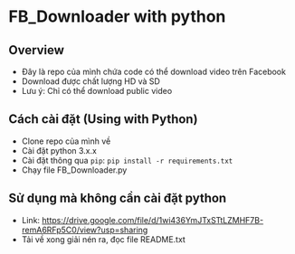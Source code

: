 # FB_Downloader with python

## Overview

* Đây là repo của mình chứa code có thể download video trên Facebook
* Download được chất lượng HD và SD
* Lưu ý: Chỉ có thể download public video
## Cách cài đặt (Using with Python)
* Clone repo của mình về
* Cài đặt python 3.x.x
* Cài đặt thông qua ``pip``: ``pip install -r requirements.txt``
* Chạy file FB_Downloader.py

## Sử dụng mà không cần cài đặt python
* Link: https://drive.google.com/file/d/1wi436YmJTxSTtLZMHF7B-remA6RFp5C0/view?usp=sharing
* Tải về xong giải nén ra, đọc file README.txt
